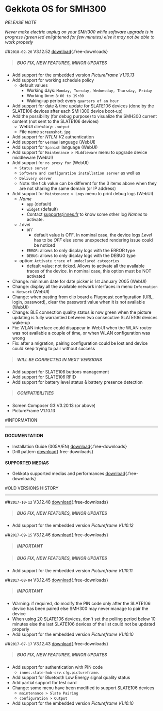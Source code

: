 # Gekkota OS for SMH300
*RELEASE NOTE*

*Never make electric unplug on your SMH300 while software upgrade is in progress (green led enlightened for few minutes) else it may not be able to work properly*

##`2018-02-20` V3.12.52 [download](gekkota-os-smh300/gekkota_os-smh300-setup-3.12.52.zip){.free-downloads}
>##### **BUG FIX, NEW FEATURES, MINOR UPDATES**
- Add support for the embedded version *PictureFrame V1.10.13*
- Add support for working schedule policy
	- default values
		- Working days: ```Monday, Tuesday, Wednesday, Thursday, Friday```
		- Working time: ```8:00 to 19:00```
		- Waking-up period: every ```quarters of an hour```     
- Add support for date & time update for SLATE106 devices (done by the SLATE106 devices after each SMH300 device boot-up)
- Add the possibility (for debug purpose) to visualize the SMH300 current content (not sent to the SLATE106 devices)
	- WebUI directory: ```.output``` 
	- File name ```screenshot.jpg``` 
- Add support for *NTLM V2* authentication
- Add support for ```German``` language (WebUI)
- Add support for ```Spanish``` language (WebUI)
- Add support for ```Maintenance > Middleware``` menu to upgrade device middleware (WebUI)
- Add support for ```no proxy for``` (WebUI)
    - ```Status server``` 
    - ```Software and configuration installation server``` as well as
    - ```Delivery server```
    - Note: the tick value can be different for the 3 items above when they are not sharing the same domain (or IP address)
- Add support for ```Maintenance > Logs``` menu to print debug logs (WebUI) 
    - *Name*
        - ```app``` (default)
        - ```widget```  (default)
        - Contact support@innes.fr to know some other log *Names* to activate. 
    - *Level*
        - ```OFF``` 
            - default value is OFF. In nominal case, the device logs *Level* has to be *OFF* else some unexpected rendering issue could be noticed 
        - ```ERROR```: allows to only display logs with the ERROR type 
        - ```DEBUG```: allows to only display logs with the DEBUG type
    - option: ```Activate trace of undeclared categories```
        - default value: not ticked. Allows to activate all the available traces of the device. In nominal case, this option must be NOT activated
- Change: minimum date for date picker is 1st January 2005 (WebUI)
- Change: display all the available network interfaces in menu ```Information > Network``` (WebUI)
- Change: when pasting from clip board a Plugncast configuration (URL, login, password), clear the password value when it is not available (WebUI)
- Change: BLE connection quality status is now green when the picture updating is fully warrantied between two consecutive SLATE106 devices wake-up
- Fix: WLAN interface could disappear in WebUI when the WLAN router was not available a couple of time, or when WLAN configuration was wrong 
- Fix: after a migration, pairing configuration could be lost and device could keep trying to pair without success
>##### **WILL BE CORRECTED IN NEXT VERSIONS**
- Add support for SLATE106 buttons management 
- Add support for SLATE106 RFID 
- Add support for battery level status & battery presence detection
>##### **COMPATIBILITIES**
- Screen Composer G3 V3.20.13 (or above)
- PictureFrame V1.10.13

#INFORMATION
***********************************************************************

#### **DOCUMENTATION**  
- Installation Guide (005A/EN) [download](gekkota-os-smh300/SMH300-installation-guide-005A_en.pdf){.free-downloads}
- Drill pattern [download](gekkota-os-smh300/DS-SMHDRP-A.vsd.pdf){.free-downloads}
#### **SUPPORTED MEDIAS**  
- Gekkota supported medias and performances [download](gekkota-supported-medias-and-performances.pdf){.free-downloads}

#OLD VERSIONS HISTORY
***********************************************************************

##`2017-10-12` V3.12.48 [download](gekkota-os-smh300/gekkota_os-smh300-setup-3.12.48.zip){.free-downloads}
>##### **BUG FIX, NEW FEATURES, MINOR UPDATES**
- Add support for the embedded version *Pictureframe V1.10.12* 

##`2017-09-15` V3.12.46 [download](gekkota-os-smh300/gekkota_os-smh300-setup-3.12.46.zip){.free-downloads}
>##### **IMPORTANT**
  
>##### **BUG FIX, NEW FEATURES, MINOR UPDATES**
- Add support for the embedded version *Pictureframe V1.10.11*

##`2017-08-04` V3.12.45 [download](gekkota-os-smh300/gekkota_os-smh300-setup-3.12.45.zip){.free-downloads}
>##### **IMPORTANT**
- Warning: if required, do modify the PIN code only after the SLATE106 device has been paired else SMH300 may never manage to pair the device 
- When using 20 SLATE106 devices, don't set the polling period below 10 minutes else the last SLATE106 devices of the list could not be updated properly        
- Add support for the embedded version *Pictureframe V1.10.10*  

##`2017-07-17` V3.12.43 [download](gekkota-os-smh300/gekkota_os-smh300-setup-3.12.43.zip){.free-downloads}   
>##### **BUG FIX, NEW FEATURES, MINOR UPDATES**
- Add support for authentication with PIN code
	- ```innes.slate-hub-srv.cfg.pictureframe.```
- Add support for Bluetooth Low Energy signal quality status 
- Add partial support for test card 
- Change: some menu have been modified to support SLATE106 devices
	- ```maintenance > Slate Pairing```
	- ```configuration > Output```
- Add support for the embedded version *Pictureframe V1.10.10*
